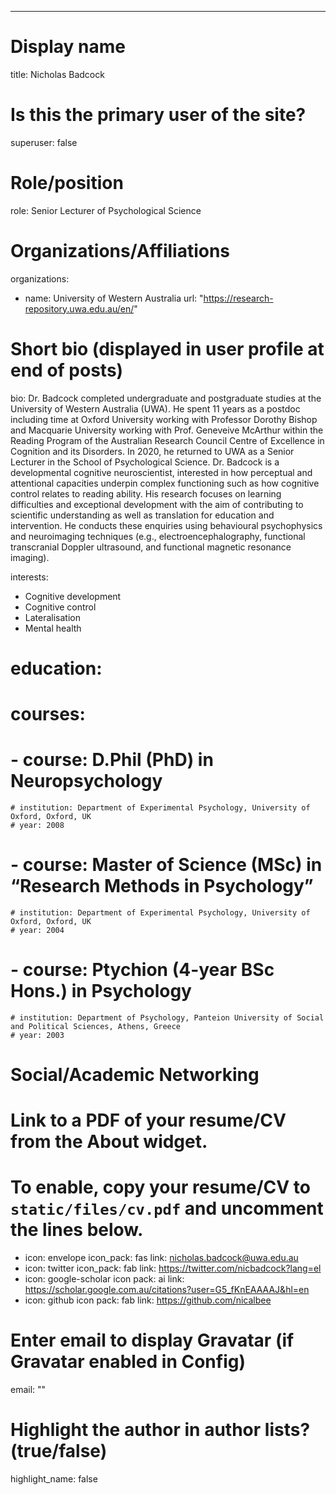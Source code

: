 ---
# Display name
title: Nicholas Badcock

# Is this the primary user of the site?
superuser: false

# Role/position
role: Senior Lecturer of Psychological Science

# Organizations/Affiliations
organizations:
- name: University of Western Australia
  url: "https://research-repository.uwa.edu.au/en/"
  

# Short bio (displayed in user profile at end of posts)
bio: Dr. Badcock completed undergraduate and postgraduate studies at the University of Western Australia (UWA). He spent 11 years as a postdoc including time at Oxford University working with Professor Dorothy Bishop and Macquarie University working with Prof. Geneveive McArthur within the Reading Program of the Australian Research Council Centre of Excellence in Cognition and its Disorders. In 2020, he returned to UWA as a Senior Lecturer in the School of Psychological Science. Dr. Badcock is a developmental cognitive neuroscientist, interested in how perceptual and attentional capacities underpin complex functioning such as how cognitive control relates to reading ability. His research focuses on learning difficulties and exceptional development with the aim of contributing to scientific understanding as well as translation for education and intervention. He conducts these enquiries using behavioural psychophysics and neuroimaging techniques (e.g., electroencephalography, functional transcranial Doppler ultrasound, and functional magnetic resonance imaging).

interests:
- Cognitive development
- Cognitive control 
- Lateralisation
- Mental health

# education:
  # courses:
  # - course: D.Phil (PhD) in Neuropsychology 
    # institution: Department of Experimental Psychology, University of Oxford, Oxford, UK 
    # year: 2008
  # - course: Master of Science (MSc) in “Research Methods in Psychology” 
    # institution: Department of Experimental Psychology, University of Oxford, Oxford, UK 
    # year: 2004
  # - course: Ptychion (4-year BSc Hons.) in Psychology
    # institution: Department of Psychology, Panteion University of Social and Political Sciences, Athens, Greece
    # year: 2003

# Social/Academic Networking

# Link to a PDF of your resume/CV from the About widget.
# To enable, copy your resume/CV to `static/files/cv.pdf` and uncomment the lines below.
 - icon: envelope
   icon_pack: fas
   link: nicholas.badcock@uwa.edu.au
 - icon: twitter
   icon_pack: fab
   link: https://twitter.com/nicbadcock?lang=el
 - icon: google-scholar
   icon pack: ai
   link: https://scholar.google.com.au/citations?user=G5_fKnEAAAAJ&hl=en
 - icon: github
   icon pack: fab
   link: https://github.com/nicalbee


# Enter email to display Gravatar (if Gravatar enabled in Config)
email: ""

# Highlight the author in author lists? (true/false)
highlight_name: false  




